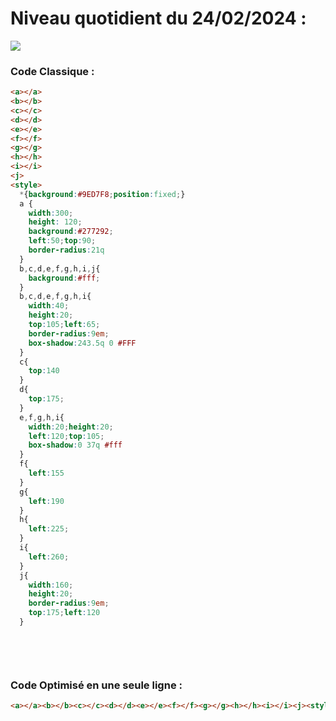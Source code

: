 # Niveau quotidient du 24/02/2024 : 

<img src = "https://firebasestorage.googleapis.com/v0/b/cssbattleapp.appspot.com/o/user%2Fummd3POvEDfFyeFvVdOMG3OOrwE2%2Ftargets%2Ftarget_Z90D6KR.png?alt=media">


### Code Classique :  

```html 
<a></a>
<b></b>
<c></c>
<d></d>
<e></e>
<f></f>
<g></g>
<h></h>
<i></i>
<j>
<style>
  *{background:#9ED7F8;position:fixed;}
  a {
    width:300;
    height: 120;
    background:#277292;
    left:50;top:90;
    border-radius:21q
  }
  b,c,d,e,f,g,h,i,j{
    background:#fff;
  }
  b,c,d,e,f,g,h,i{
    width:40;
    height:20;
    top:105;left:65;
    border-radius:9em;
    box-shadow:243.5q 0 #FFF
  }
  c{
    top:140
  }
  d{
    top:175;
  }
  e,f,g,h,i{
    width:20;height:20;
    left:120;top:105;
    box-shadow:0 37q #fff
  }
  f{
    left:155
  }
  g{
    left:190
  }
  h{
    left:225;
  }
  i{
    left:260;
  }
  j{
    width:160;
    height:20;
    border-radius:9em;
    top:175;left:120
  }

  
```

<br>

### Code Optimisé en une seule ligne : 

```html 
<a></a><b></b><c></c><d></d><e></e><f></f><g></g><h></h><i></i><j><style>*{background: #9ED7F8;position:fixed}a{width:300;height:120;background: #277292;left:50;top:90;border-radius:21q}b,c,d,e,f,g,h,i,j{background: #fff}b,c,d,e,f,g,h,i{width:40;height:20;top:105;left:65;border-radius:9em;box-shadow:243.5q 0 #FFF}c{top:140}d{top:175}e,f,g,h,i{width:20;height:20;left:120;top:105;box-shadow:0 37q #fff}f{left:155}g{left:190}h{left:225}i{left:260}j{width:160;height:20;border-radius:9em;top:175;left:120


```